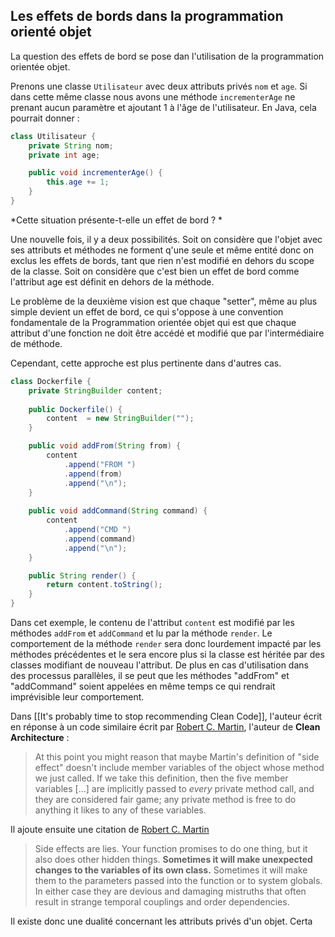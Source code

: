 ## Les effets de bords dans la programmation orienté objet
La question des effets de bord se pose dan l'utilisation de la programmation orientée objet. 

Prenons une classe `Utilisateur` avec deux attributs privés `nom` et `age`. Si dans cette même classe nous avons une méthode `incrementerAge` ne prenant aucun paramètre et ajoutant 1 à l'âge de l'utilisateur. En Java, cela pourrait donner :
```java
class Utilisateur {
	private String nom;
	private int age;

	public void incrementerAge() {
		this.age += 1;
	}
}
```

*Cette situation présente-t-elle un effet de bord ? *

Une nouvelle fois, il y a deux possibilités. Soit on considère que l'objet avec ses attributs et méthodes ne forment q'une seule et même entité donc on exclus les effets de bords, tant que rien n'est modifié en dehors du scope de la classe. Soit on considère que c'est bien un effet de bord comme l'attribut age est définit en dehors de la méthode. 

Le problème de la deuxième vision est que chaque "setter", même au plus simple devient un effet de bord, ce qui s'oppose à une convention fondamentale de la Programmation orientée objet qui est que chaque attribut d'une fonction ne doit être accédé et modifié que par l'intermédiaire de méthode. 

Cependant, cette approche est plus pertinente dans d'autres cas.

```java
class Dockerfile {
	private StringBuilder content;
	
	public Dockerfile() {
		content  = new StringBuilder("");
	}

	public void addFrom(String from) {
		content
			.append("FROM ")
			.append(from)
			.append("\n");		
	}
	
	public void addCommand(String command) {
		content
			.append("CMD ")
			.append(command)
			.append("\n");		
	}

	public String render() {
		return content.toString();
	}
}
```

Dans cet exemple, le contenu de l'attribut `content` est modifié par les méthodes `addFrom` et `addCommand` et lu par la méthode `render`.  Le comportement de la méthode `render` sera donc lourdement impacté par les méthodes précédentes et le sera encore plus si la classe est héritée par des classes modifiant de nouveau l'attribut. De plus en cas d'utilisation dans des processus parallèles, il se peut que les méthodes "addFrom" et "addCommand" soient appelées en même temps ce qui rendrait imprévisible leur comportement.


Dans [[It's probably time to stop recommending Clean Code]], l'auteur écrit en réponse à un code similaire écrit par <ins>Robert C. Martin</ins>, l'auteur de **Clean Architecture** :

> At this point you might reason that maybe Martin's definition of "side effect" doesn't include member variables of the object whose method we just called. If we take this definition, then the five member variables [...] are implicitly passed to _every_ private method call, and they are considered fair game; any private method is free to do anything it likes to any of these variables.

Il ajoute ensuite une citation de <ins>Robert C. Martin</ins> 

> Side effects are lies. Your function promises to do one thing, but it also does other hidden things. **Sometimes it will make unexpected changes to the variables of its own class.** Sometimes it will make them to the parameters passed into the function or to system globals. In either case they are devious and damaging mistruths that often result in strange temporal couplings and order dependencies.

Il existe donc une dualité concernant les attributs privés d'un objet. Certa